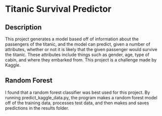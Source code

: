 # Titanic Survival Predictor

## Description
This project generates a model based off of information about the passengers of the titanic, and the model can predict, given a number of attributes, whether or not it is likely that the given passenger would survive the titanic. These attributes include things such as gender, age, type of cabin, and where they embarked from. This project is a challenge made by Kaggle. 

## Random Forest
I found that a random forest classifier was best used for this project. By running predict_kaggle_data.py, the program makes a random forest model off of the training data, processes test data, and then makes and saves predictions in the results folder. 
